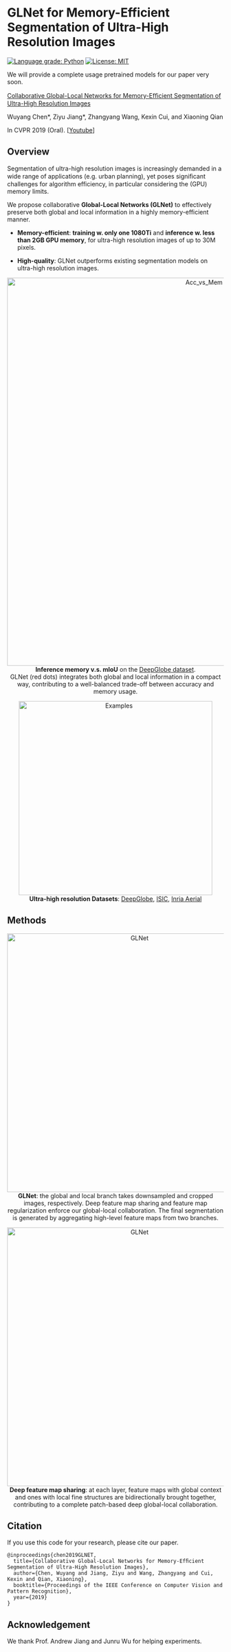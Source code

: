 # GLNet for Memory-Efficient Segmentation of Ultra-High Resolution Images

[![Language grade: Python](https://img.shields.io/lgtm/grade/python/g/chenwydj/ultra_high_resolution_segmentation.svg?logo=lgtm&logoWidth=18)](https://lgtm.com/projects/g/chenwydj/ultra_high_resolution_segmentation/context:python) [![License: MIT](https://img.shields.io/badge/License-MIT-green.svg)](https://opensource.org/licenses/MIT)

We will provide a complete usage pretrained models for our paper very soon.

<a href="https://arxiv.org/abs/1905.06368">Collaborative Global-Local Networks for Memory-Efﬁcient Segmentation of Ultra-High Resolution Images</a>

Wuyang Chen*, Ziyu Jiang*, Zhangyang Wang, Kexin Cui, and Xiaoning Qian

In CVPR 2019 (Oral). [[Youtube](https://www.youtube.com/watch?v=am1GiItQI88)]

## Overview

Segmentation of ultra-high resolution images is increasingly demanded in a wide range of applications (e.g. urban planning), yet poses signiﬁcant challenges for algorithm efficiency, in particular considering the (GPU) memory limits.

We propose collaborative **Global-Local Networks (GLNet)** to effectively preserve both global and local information in a highly memory-efficient manner.

* **Memory-efficient**: **training w. only one 1080Ti** and **inference w. less than 2GB GPU memory**, for ultra-high resolution images of up to 30M pixels.

* **High-quality**: GLNet outperforms existing segmentation models on ultra-high resolution images.

<p align="center">
<img src="https://raw.githubusercontent.com/chenwydj/ultra_high_resolution_segmentation/master/docs/images/deep_globe_acc_mem_ext.jpg" alt="Acc_vs_Mem" width="900"/></br>
<b>Inference memory v.s. mIoU</b> on the <a href="https://arxiv.org/abs/1805.06561">DeepGlobe dataset</a>.
</br>
GLNet (red dots) integrates both global and local information in a compact way, contributing to a well-balanced trade-off between accuracy and memory usage.</br>
</p>

<p align="center">
<img src="https://raw.githubusercontent.com/chenwydj/ultra_high_resolution_segmentation/master/docs/images/examples.jpg" alt="Examples" width="450"/></br>
<b>Ultra-high resolution Datasets</b>: <a href="https://arxiv.org/abs/1805.06561">DeepGlobe</a>, <a href="https://arxiv.org/abs/1710.05006">ISIC</a>, <a href="https://ieeexplore.ieee.org/document/8127684">Inria Aerial</a>
</p>

## Methods

<p align="center">
<img src="https://raw.githubusercontent.com/chenwydj/ultra_high_resolution_segmentation/master/docs/images/glnet.png" alt="GLNet" width="600"/></br>
<b>GLNet</b>: the global and local branch takes downsampled and cropped images, respectively. Deep feature map sharing and feature map regularization enforce our global-local collaboration. The final segmentation is generated by aggregating high-level feature maps from two branches.
</p>

<p align="center">
<img src="https://raw.githubusercontent.com/chenwydj/ultra_high_resolution_segmentation/master/docs/images/gl_branch.png" alt="GLNet" width="600"/></br>
<b>Deep feature map sharing</b>: at each layer, feature maps with global context and ones with local fine structures are bidirectionally brought together, contributing to a complete patch-based deep global-local collaboration.
</p>

## Citation
If you use this code for your research, please cite our paper.
```
@inproceedings{chen2019GLNET,
  title={Collaborative Global-Local Networks for Memory-Efﬁcient Segmentation of Ultra-High Resolution Images},
  author={Chen, Wuyang and Jiang, Ziyu and Wang, Zhangyang and Cui, Kexin and Qian, Xiaoning},
  booktitle={Proceedings of the IEEE Conference on Computer Vision and Pattern Recognition},
  year={2019}
}
```

## Acknowledgement
We thank Prof. Andrew Jiang and Junru Wu for helping experiments.

<!--- ### Personal Acknowledgement
Wuyang, the author of this work, would like to thank his wife Ye Yuan for her love and great support. -->
